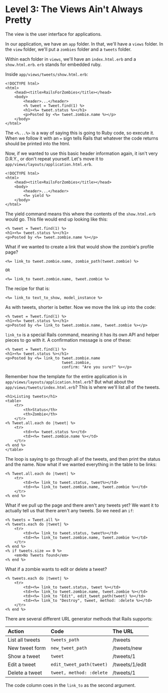# Level 3: The Views Ain't Always Pretty

The view is the user interface for applications.

In our application, we have an `app` folder. In that, we'll have a `views` folder. In the `view` folder, we'll put a `zombies` folder and a `tweets` folder.

Within each folder in `views`, we'll have an `index.html.erb` and a `show.html.erb`. `erb` stands for embedded ruby.

Inside `app/views/tweets/show.html.erb`:

```
<!DOCTYPE html>
<html>
	<head><title>RailsForZombies</title></head>
	<body>
		<header>...</header>
		<% tweet = Tweet.find(1) %>
		<h1><%= tweet.status %></h1>
		<p>Posted by <%= tweet.zombie.name %></p>
	</body>
</html>
```

The `<%...%>` is a way of saying this is going to Ruby code, so execute it. When we follow it with an `=` sign tells Rails that whatever the code returns should be printed into the html.

Now, if we wanted to use this basic header information again, it isn't very D.R.Y., or don't repeat yourself. Let's move it to `app/views/layouts/application.html.erb`.

```
<!DOCTYPE html>
<html>
	<head><title>RailsForZombies</title></head>
	<body>
		<header>...</header>
		<%= yield %>
	</body>
</html>
```

The yield command means this where the contents of the `show.html.erb` would go. This file would end up looking like this:

```
<% tweet = Tweet.find(1) %>
<h1><%= tweet.status %></h1>
<p>Posted by <%= tweet.zombie.name %></p>
```

What if we wanted to create a link that would show the zombie's profile page?

```
<%= link_to tweet.zombie.name, zombie_path(tweet.zombie) %>

OR

<%= link_to tweet.zombie.name, tweet.zombie %>
```

The recipe for that is:

```
<%= link_to text_to_show, model_instance %>
```

As with tweets, shorter is better. Now we move the link up into the code:

```
<% tweet = Tweet.find(1) %>
<h1><%= tweet.status %></h1>
<p>Posted by <%= link_to tweet.zombie.name, tweet.zombie %></p>
```

`link_to` is a special Rails command, meaning it has its own API and helper pieces to go with it. A confirmation message is one of these:

```
<% tweet = Tweet.find(1) %>
<h1><%= tweet.status %></h1>
<p>Posted by <%= link_to tweet.zombie.name
					     tweet.zombie,
					     confirm: "Are you sure?" %></p>
```

Remember how the template for the entire application is in `app/views/layouts/application.html.erb`? But what about the `app/views/tweets/index.html.erb`? This is where we'll list all of the tweets.

```
<h1>Listing tweets</h1>
<table>
	<tr>
		<th>Status</th>
		<th>Zombie</th>
	</tr>
<% Tweet.all.each do |tweet| %>
	<tr>
		<td><%= tweet.status %></td>
		<td><%= tweet.zombie.name %></td>
	</tr>
<% end %>
</table>
```

The loop is saying to go through all of the tweets, and then print the status and the name. Now what if we wanted everything in the table to be links:

```
<% Tweet.all.each do |tweet| %>
	<tr>
		<td><%= link_to tweet.status, tweet%></td>
		<td><%= link_to tweet.zombie.name, tweet.zombie %></td>
	</tr>
<% end %>
```

What if we pull up the page and there aren't any tweets yet? We want it to actually tell us that there aren't any tweets. So we need an `if`:

```
<% tweets = Tweet.all %>
<% tweets.each do |tweet| %>
	<tr>
		<td><%= link_to tweet.status, tweet%></td>
		<td><%= link_to tweet.zombie.name, tweet.zombie %></td>
	</tr>
<% end %>
<% if tweets.size == 0 %>
	<em>No Tweets found</em>
<% end %>
```

What if a zombie wants to edit or delete a tweet?

```
<% tweets.each do |tweet| %>
	<tr>
		<td><%= link_to tweet.status, tweet %></td>
		<td><%= link_to tweet.zombie.name, tweet.zombie %></td>
		<td><%= link_to "Edit", edit_tweet_path(tweet) %></td>
		<td><%= link_to "Destroy", tweet, method: :delete %></td>
	</tr>
<% end %>
```

There are several different URL generator methods that Rails supports:

| Action          | Code                     | The URL        |
|:----------------|:-------------------------|:---------------|
| List all tweets | `tweets_path`            | /tweets        |
| New tweet form  | `new_tweet_path`         | /tweets/new    |
| Show a tweet    | `tweet`                  | /tweets/1      |
| Edit a tweet    | `edit_tweet_path(tweet)` | /tweets/1/edit |
| Delete a tweet  | `tweet, method: :delete` | /tweets/1      |

The code column coes in the `link_to` as the second argument.

